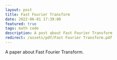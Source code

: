 ```yaml
---
layout: post
title: Fast Fourier Transform
date: 2022-06-01 17:39:00
featured: true
tags: math code
description: A post about Fast Fourier Transform
redirect: /assets/pdf/Fast Fourier Transform.pdf
---
```


A paper about Fast Fourier Transform.

